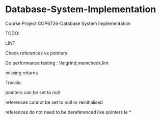 Database-System-Implementation
==============================

Course Project COP6726-Database System Implementation

TODO:

LINT

Check references vs pointers

Do performance testing : Valgrind,memcheck,lint

missing returns

Trivials:

pointers can be set to null

references cannot be set to null or reinitialised

references do not need to be dereferenced like pointers ie *
